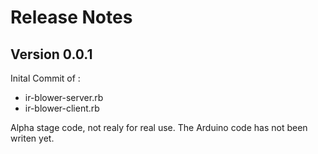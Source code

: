 Release Notes
=============

Version 0.0.1
-------------

Inital Commit of :
* ir-blower-server.rb
* ir-blower-client.rb

Alpha stage code, not realy for real use.
The Arduino code has not been writen yet.

